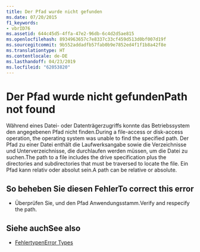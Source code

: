 ```yaml
---
title: Der Pfad wurde nicht gefunden
ms.date: 07/20/2015
f1_keywords:
- vbrID76
ms.assetid: 644c45d5-4ffa-47e2-96db-6c4d2d5ae815
ms.openlocfilehash: 8934963657c7e8337c33cf459d513d0bf007d19f
ms.sourcegitcommit: 9b552addadfb57fab0b9e7852ed4f1f1b8a42f8e
ms.translationtype: HT
ms.contentlocale: de-DE
ms.lasthandoff: 04/23/2019
ms.locfileid: "62053820"
---
```

# <a name="path-not-found"></a><span data-ttu-id="1a927-102">Der Pfad wurde nicht gefunden</span><span class="sxs-lookup"><span data-stu-id="1a927-102">Path not found</span></span>
<span data-ttu-id="1a927-103">Während eines Datei- oder Datenträgerzugriffs konnte das Betriebssystem den angegebenen Pfad nicht finden.</span><span class="sxs-lookup"><span data-stu-id="1a927-103">During a file-access or disk-access operation, the operating system was unable to find the specified path.</span></span> <span data-ttu-id="1a927-104">Der Pfad zu einer Datei enthält die Laufwerksangabe sowie die Verzeichnisse und Unterverzeichnisse, die durchlaufen werden müssen, um die Datei zu suchen.</span><span class="sxs-lookup"><span data-stu-id="1a927-104">The path to a file includes the drive specification plus the directories and subdirectories that must be traversed to locate the file.</span></span> <span data-ttu-id="1a927-105">Ein Pfad kann relativ oder absolut sein.</span><span class="sxs-lookup"><span data-stu-id="1a927-105">A path can be relative or absolute.</span></span>  
  
## <a name="to-correct-this-error"></a><span data-ttu-id="1a927-106">So beheben Sie diesen Fehler</span><span class="sxs-lookup"><span data-stu-id="1a927-106">To correct this error</span></span>  
  
- <span data-ttu-id="1a927-107">Überprüfen Sie, und den Pfad Anwendungsstamm.</span><span class="sxs-lookup"><span data-stu-id="1a927-107">Verify and respecify the path.</span></span>  
  
## <a name="see-also"></a><span data-ttu-id="1a927-108">Siehe auch</span><span class="sxs-lookup"><span data-stu-id="1a927-108">See also</span></span>

- [<span data-ttu-id="1a927-109">Fehlertypen</span><span class="sxs-lookup"><span data-stu-id="1a927-109">Error Types</span></span>](../../../visual-basic/programming-guide/language-features/error-types.md)

